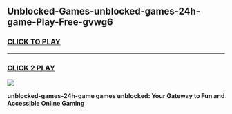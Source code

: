 
## Unblocked-Games-unblocked-games-24h-game-Play-Free-gvwg6
<h3>
<a href="https://premium76.site?title=unblocked-games-24h-game&ref=20A">CLICK TO PLAY</a></h3>
<hr>

<h3>
<a href="https://premium76.site?title=unblocked-games-24h-game&ref=20A">CLICK 2 PLAY</a>
  
</h3>

<a href="https://premium76.site?title=unblocked-games-24h-game&ref=20A"><img src="https://clearcache.store/games.png"></a>


**unblocked-games-24h-game games unblocked: Your Gateway to Fun and Accessible Online Gaming**
